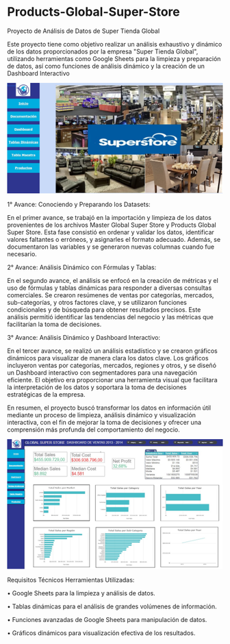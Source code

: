 # Products-Global-Super-Store

Proyecto de Análisis de Datos de Super Tienda Global

Este proyecto tiene como objetivo realizar un análisis exhaustivo y dinámico de los datos proporcionados por la empresa "Super Tienda Global", utilizando herramientas como Google Sheets para la limpieza y preparación de datos, así como funciones de análisis dinámico y la creación de un Dashboard Interactivo

<div align="center">
  <img src="Imagenes/Portada.jpg" alt="Portada" style="max-width: 100%; height: auto;">
</div>

1° Avance: Conociendo y Preparando los Datasets:

En el primer avance, se trabajó en la importación y limpieza de los datos provenientes de los archivos Master Global Super Store y Products Global Super Store. Esta fase consistió en ordenar y validar los datos, identificar valores faltantes o erróneos, y asignarles el formato adecuado. Además, se documentaron las variables y se generaron nuevas columnas cuando fue necesario.

2° Avance: Análisis Dinámico con Fórmulas y Tablas:

En el segundo avance, el análisis se enfocó en la creación de métricas y el uso de fórmulas y tablas dinámicas para responder a diversas consultas comerciales. Se crearon resúmenes de ventas por categorías, mercados, sub-categorías, y otros factores clave, y se utilizaron funciones condicionales y de búsqueda para obtener resultados precisos. Este análisis permitió identificar las tendencias del negocio y las métricas que facilitarían la toma de decisiones.

3° Avance: Análisis Dinámico y Dashboard Interactivo:

En el tercer avance, se realizó un análisis estadístico y se crearon gráficos dinámicos para visualizar de manera clara los datos clave. Los gráficos incluyeron ventas por categorías, mercados, regiones y otros, y se diseñó un Dashboard interactivo con segmentadores para una navegación eficiente. El objetivo era proporcionar una herramienta visual que facilitara la interpretación de los datos y soportara la toma de decisiones estratégicas de la empresa.

En resumen, el proyecto buscó transformar los datos en información útil mediante un proceso de limpieza, análisis dinámico y visualización interactiva, con el fin de mejorar la toma de decisiones y ofrecer una comprensión más profunda del comportamiento del negocio.

<div align="center">
  <img src="Imagenes/Hoja1.jpg" alt="Portada" style="max-width: 100%; height: auto;">
</div>


Requisitos Técnicos
Herramientas Utilizadas:

• Google Sheets para la limpieza y análisis de datos.

• Tablas dinámicas para el análisis de grandes volúmenes de información.

• Funciones avanzadas de Google Sheets para manipulación de datos.

• Gráficos dinámicos para visualización efectiva de los resultados.
